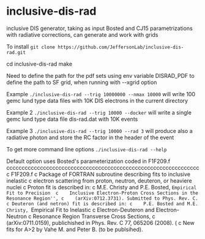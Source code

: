 # inclusive-dis-rad
inclusive DIS generator, taking as input Bosted and CJ15 parametrizations with radiative corrections, can generate and work with grids 

To install `git clone https://github.com/JeffersonLab/inclusive-dis-rad.git`

cd inclusive-dis-rad make

Need to define the path for the pdf sets using env variable DISRAD_PDF to define the path to SF grid, when running with --xgrid option

Example `./inclusive-dis-rad --trig 10000000 --nmax 10000` will write 100 gemc lund type data files with 10K DIS electrons in the current directory



Example 2 `./inclusive-dis-rad --trig 10000 --docker` will write a single gemc lund type data file dis-rad.dat with 10K events  

Example 3 `./inclusive-dis-rad --trig 10000 --rad 3` will produce also a radiative photon and store the RC factor in the header of the event

To get more command line options
`./inclusive-dis-rad --help`


Default option uses Bosted's parameterization coded in F1F209.f
ccccccccccccccccccccccccccccccccccccccccccccccccccccccccccccccc
c F1F209.f
c Package of FORTRAN subroutine describing fits to inclusive inelastic
c electron scattering from proton, neutron, deuteron, or heaviere nuclei
c Proton fit is described in:
c   M.E. Christy and P.E. Bosted, ``Empirical Fit to Precision 
c    Inclusive Electron-Proton Cross Sections in the Resonance Region'',
c    (arXiv:0712.3731). Submitted to Phys. Rev. C.
c Deuteron (and netron) fit is described in:
c    P.E. Bosted and M.E. Christy, ``Empirical Fit to Inelastic 
c    Electron-Deuteron and Electron-Neutron
c    Resonance Region Transverse Cross Sections, 
c    (arXiv:0711.0159), publichished in Phys. Rev. C 77, 065206 (2008). (
c New fits for A>2 by Vahe M. and Peter B. (to be publsihed).
